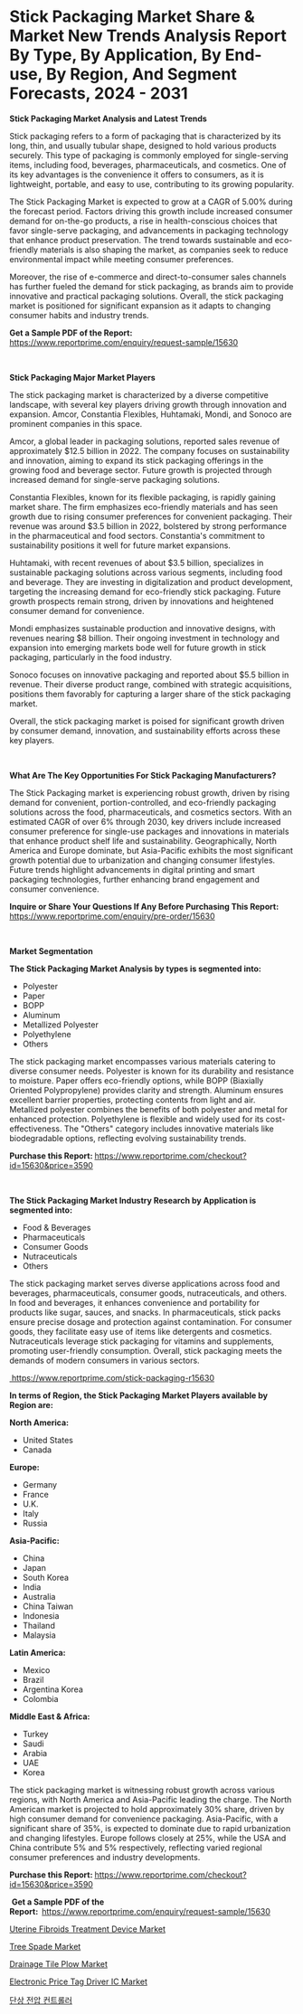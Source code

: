 <p><h1>Stick Packaging Market Share & Market New Trends Analysis Report By Type, By Application, By End-use, By Region, And Segment Forecasts, 2024 - 2031</h1></p><p><strong>Stick Packaging Market Analysis and Latest Trends</strong></p>
<p><p>Stick packaging refers to a form of packaging that is characterized by its long, thin, and usually tubular shape, designed to hold various products securely. This type of packaging is commonly employed for single-serving items, including food, beverages, pharmaceuticals, and cosmetics. One of its key advantages is the convenience it offers to consumers, as it is lightweight, portable, and easy to use, contributing to its growing popularity.</p><p>The Stick Packaging Market is expected to grow at a CAGR of 5.00% during the forecast period. Factors driving this growth include increased consumer demand for on-the-go products, a rise in health-conscious choices that favor single-serve packaging, and advancements in packaging technology that enhance product preservation. The trend towards sustainable and eco-friendly materials is also shaping the market, as companies seek to reduce environmental impact while meeting consumer preferences.</p><p>Moreover, the rise of e-commerce and direct-to-consumer sales channels has further fueled the demand for stick packaging, as brands aim to provide innovative and practical packaging solutions. Overall, the stick packaging market is positioned for significant expansion as it adapts to changing consumer habits and industry trends.</p></p>
<p><strong>Get a Sample PDF of the Report:&nbsp;</strong> <a href="https://www.reportprime.com/enquiry/request-sample/15630?utm_campaign=1102&utm_medium=2&utm_source=Github&utm_content=ia&utm_term=30112024&utm_id=stick-packaging">https://www.reportprime.com/enquiry/request-sample/15630</a></p>
<p>&nbsp;</p>
<p><strong>Stick Packaging Major Market Players</strong></p>
<p><p>The stick packaging market is characterized by a diverse competitive landscape, with several key players driving growth through innovation and expansion. Amcor, Constantia Flexibles, Huhtamaki, Mondi, and Sonoco are prominent companies in this space.</p><p>Amcor, a global leader in packaging solutions, reported sales revenue of approximately $12.5 billion in 2022. The company focuses on sustainability and innovation, aiming to expand its stick packaging offerings in the growing food and beverage sector. Future growth is projected through increased demand for single-serve packaging solutions.</p><p>Constantia Flexibles, known for its flexible packaging, is rapidly gaining market share. The firm emphasizes eco-friendly materials and has seen growth due to rising consumer preferences for convenient packaging. Their revenue was around $3.5 billion in 2022, bolstered by strong performance in the pharmaceutical and food sectors. Constantia's commitment to sustainability positions it well for future market expansions.</p><p>Huhtamaki, with recent revenues of about $3.5 billion, specializes in sustainable packaging solutions across various segments, including food and beverage. They are investing in digitalization and product development, targeting the increasing demand for eco-friendly stick packaging. Future growth prospects remain strong, driven by innovations and heightened consumer demand for convenience.</p><p>Mondi emphasizes sustainable production and innovative designs, with revenues nearing $8 billion. Their ongoing investment in technology and expansion into emerging markets bode well for future growth in stick packaging, particularly in the food industry.</p><p>Sonoco focuses on innovative packaging and reported about $5.5 billion in revenue. Their diverse product range, combined with strategic acquisitions, positions them favorably for capturing a larger share of the stick packaging market.</p><p>Overall, the stick packaging market is poised for significant growth driven by consumer demand, innovation, and sustainability efforts across these key players.</p></p>
<p>&nbsp;</p>
<p><strong>What Are The Key Opportunities For Stick Packaging Manufacturers?</strong></p>
<p><p>The Stick Packaging market is experiencing robust growth, driven by rising demand for convenient, portion-controlled, and eco-friendly packaging solutions across the food, pharmaceuticals, and cosmetics sectors. With an estimated CAGR of over 6% through 2030, key drivers include increased consumer preference for single-use packages and innovations in materials that enhance product shelf life and sustainability. Geographically, North America and Europe dominate, but Asia-Pacific exhibits the most significant growth potential due to urbanization and changing consumer lifestyles. Future trends highlight advancements in digital printing and smart packaging technologies, further enhancing brand engagement and consumer convenience.</p></p>
<p><strong>Inquire or Share Your Questions If Any Before Purchasing This Report:</strong> <a href="https://www.reportprime.com/enquiry/pre-order/15630?utm_campaign=1102&utm_medium=2&utm_source=Github&utm_content=ia&utm_term=30112024&utm_id=stick-packaging">https://www.reportprime.com/enquiry/pre-order/15630</a></p>
<p>&nbsp;</p>
<p><strong>Market Segmentation</strong></p>
<p><strong>The Stick Packaging Market Analysis by types is segmented into:</strong></p>
<p><ul><li>Polyester</li><li>Paper</li><li>BOPP</li><li>Aluminum</li><li>Metallized Polyester</li><li>Polyethylene</li><li>Others</li></ul></p>
<p><p>The stick packaging market encompasses various materials catering to diverse consumer needs. Polyester is known for its durability and resistance to moisture. Paper offers eco-friendly options, while BOPP (Biaxially Oriented Polypropylene) provides clarity and strength. Aluminum ensures excellent barrier properties, protecting contents from light and air. Metallized polyester combines the benefits of both polyester and metal for enhanced protection. Polyethylene is flexible and widely used for its cost-effectiveness. The "Others" category includes innovative materials like biodegradable options, reflecting evolving sustainability trends.</p></p>
<p><strong>Purchase this Report:&nbsp;</strong><a href="https://www.reportprime.com/checkout?id=15630&price=3590&utm_campaign=1102&utm_medium=2&utm_source=Github&utm_content=ia&utm_term=30112024&utm_id=stick-packaging">https://www.reportprime.com/checkout?id=15630&price=3590</a></p>
<p>&nbsp;</p>
<p><strong>The Stick Packaging Market Industry Research by Application is segmented into:</strong></p>
<p><ul><li>Food & Beverages</li><li>Pharmaceuticals</li><li>Consumer Goods</li><li>Nutraceuticals</li><li>Others</li></ul></p>
<p><p>The stick packaging market serves diverse applications across food and beverages, pharmaceuticals, consumer goods, nutraceuticals, and others. In food and beverages, it enhances convenience and portability for products like sugar, sauces, and snacks. In pharmaceuticals, stick packs ensure precise dosage and protection against contamination. For consumer goods, they facilitate easy use of items like detergents and cosmetics. Nutraceuticals leverage stick packaging for vitamins and supplements, promoting user-friendly consumption. Overall, stick packaging meets the demands of modern consumers in various sectors.</p></p>
<p><a href="https://www.reportprime.com/stick-packaging-r15630?utm_campaign=1102&utm_medium=2&utm_source=Github&utm_content=ia&utm_term=30112024&utm_id=stick-packaging">&nbsp;https://www.reportprime.com/stick-packaging-r15630</a></p>
<p><strong>In terms of Region, the Stick Packaging Market Players available by Region are:</strong></p>
<p>
    <p> <strong> North America: </strong>
        <ul>
            <li>United States</li>
            <li>Canada</li>
        </ul>
        </p> 
    <p> <strong> Europe: </strong>
        <ul>
            <li>Germany</li>
            <li>France</li>
            <li>U.K.</li>
            <li>Italy</li>
            <li>Russia</li>
        </ul>
        </p> 
    <p> <strong> Asia-Pacific: </strong>
        <ul>
            <li>China</li>
            <li>Japan</li>
            <li>South Korea</li>
            <li>India</li>
            <li>Australia</li>
            <li>China Taiwan</li>
            <li>Indonesia</li>
            <li>Thailand</li>
            <li>Malaysia</li>
        </ul>
        </p> 
    <p> <strong> Latin America: </strong>
        <ul>
            <li>Mexico</li>
            <li>Brazil</li>
            <li>Argentina Korea</li>
            <li>Colombia</li>
        </ul>
        </p> 
    <p> <strong> Middle East & Africa: </strong>
        <ul>
            <li>Turkey</li>
            <li>Saudi</li>
            <li>Arabia</li>
            <li>UAE</li>
            <li>Korea</li>
        </ul>
    </p>
    </p>
<p><p>The stick packaging market is witnessing robust growth across various regions, with North America and Asia-Pacific leading the charge. The North American market is projected to hold approximately 30% share, driven by high consumer demand for convenience packaging. Asia-Pacific, with a significant share of 35%, is expected to dominate due to rapid urbanization and changing lifestyles. Europe follows closely at 25%, while the USA and China contribute 5% and 5% respectively, reflecting varied regional consumer preferences and industry developments.</p></p>
<p><strong>Purchase this Report: </strong><a href="https://www.reportprime.com/checkout?id=15630&price=3590&utm_campaign=1102&utm_medium=2&utm_source=Github&utm_content=ia&utm_term=30112024&utm_id=stick-packaging">https://www.reportprime.com/checkout?id=15630&price=3590</a></p>
<p>&nbsp;<strong>Get a Sample PDF of the Report:&nbsp;&nbsp;</strong><a href="https://www.reportprime.com/enquiry/request-sample/15630?utm_campaign=1102&utm_medium=2&utm_source=Github&utm_content=ia&utm_term=30112024&utm_id=stick-packaging">https://www.reportprime.com/enquiry/request-sample/15630</a></p>
<p><strong></strong></p>
<p><p><a href="https://issuu.com/reportprime-2/docs/uterine-fibroids-treatment-device-market-size-2030?utm_campaign=1102&utm_medium=2&utm_source=Github&utm_content=ia&utm_term=30112024&utm_id=stick-packaging">Uterine Fibroids Treatment Device Market</a></p><p><a href="https://www.linkedin.com/pulse/market-forecasting-change-global-tree-spade-dynamics-23jgf?utm_campaign=1102&utm_medium=2&utm_source=Github&utm_content=ia&utm_term=30112024&utm_id=stick-packaging">Tree Spade Market</a></p><p><a href="https://www.linkedin.com/pulse/in-depth-analysis-global-drainage-tile-plow-market-dvzdf?utm_campaign=1102&utm_medium=2&utm_source=Github&utm_content=ia&utm_term=30112024&utm_id=stick-packaging">Drainage Tile Plow Market</a></p><p><a href="https://issuu.com/reportprime-2/docs/electronic-price-tag-driver-ic-market-size-2030.pp?utm_campaign=1102&utm_medium=2&utm_source=Github&utm_content=ia&utm_term=30112024&utm_id=stick-packaging">Electronic Price Tag Driver IC Market</a></p><p><a href="https://github.com/laholand/Market-Research-Report-List-6/blob/main/776026426711.md?utm_campaign=1102&utm_medium=2&utm_source=Github&utm_content=ia&utm_term=30112024&utm_id=stick-packaging">단상 전압 컨트롤러</a></p></p>